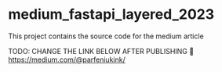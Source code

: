 # medium_fastapi_layered_2023

This project contains the source code for the medium article

TODO: CHANGE THE LINK BELOW AFTER PUBLISHING
🔗 https://medium.com/@parfeniukink/
